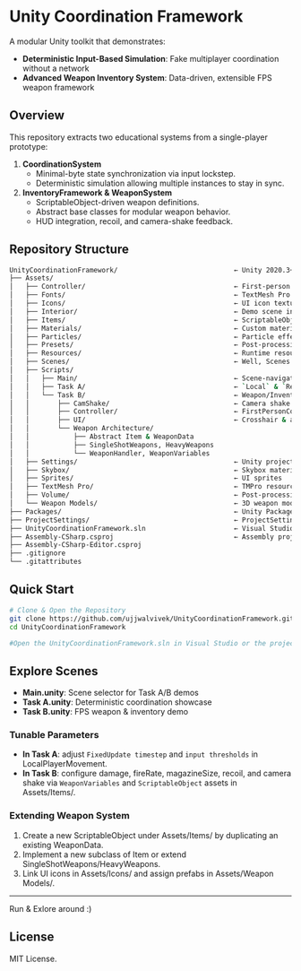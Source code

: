 # Unity Coordination Framework

A modular Unity toolkit that demonstrates:
- **Deterministic Input-Based Simulation**: Fake multiplayer coordination without a network  
- **Advanced Weapon Inventory System**: Data-driven, extensible FPS weapon framework  

## Overview

This repository extracts two educational systems from a single-player prototype:

1. **CoordinationSystem**  
   - Minimal-byte state synchronization via input lockstep. 
   - Deterministic simulation allowing multiple instances to stay in sync.
2. **InventoryFramework & WeaponSystem**  
   - ScriptableObject-driven weapon definitions.  
   - Abstract base classes for modular weapon behavior.  
   - HUD integration, recoil, and camera-shake feedback.  

## Repository Structure

```bash
UnityCoordinationFramework/                             ← Unity 2020.3+ project root
├── Assets/                                             
│   ├── Controller/                                     ← First-person controller assets
│   ├── Fonts/                                          ← TextMesh Pro fonts
│   ├── Icons/                                          ← UI icon textures
│   ├── Interior/                                       ← Demo scene interiors
│   ├── Items/                                          ← ScriptableObject assets for weapons
│   ├── Materials/                                      ← Custom materials
│   ├── Particles/                                      ← Particle effects (muzzle flashes)
│   ├── Presets/                                        ← Post-processing presets
│   ├── Resources/                                      ← Runtime resource folder
│   ├── Scenes/                                         ← Well, Scenes
│   ├── Scripts/                                        
│   │   ├── Main/                                       ← Scene-navigation scripts (ReturnToMain, SwitchScene)
│   │   ├── Task A/                                     ← `Local` & `Remote` Player Coordination
│   │   └── Task B/                                     ← Weapon/Inventory:
│   │       ├── CamShake/                               ← Camera shake coroutines
│   │       ├── Controller/                             ← FirstPersonController logic (equip, recoil)
│   │       ├── UI/                                     ← Crosshair & ammo UI handlers
│   │       └── Weapon Architecture/  
│   │           ├── Abstract Item & WeaponData  
│   │           ├── SingleShotWeapons, HeavyWeapons  
│   │           └── WeaponHandler, WeaponVariables  
│   ├── Settings/                                       ← Unity project settings assets
│   ├── Skybox/                                         ← Skybox materials
│   ├── Sprites/                                        ← UI sprites
│   ├── TextMesh Pro/                                   ← TMPro resources
│   ├── Volume/                                         ← Post-processing volume profiles
│   └── Weapon Models/                                  ← 3D weapon models & prefabs
├── Packages/                                           ← Unity Package Manager manifest
├── ProjectSettings/                                    ← ProjectSettings folder
├── UnityCoordinationFramework.sln                      ← Visual Studio solution
├── Assembly-CSharp.csproj                              ← Assembly project
├── Assembly-CSharp-Editor.csproj
├── .gitignore
└── .gitattributes
```

## Quick Start

```bash
# Clone & Open the Repository
git clone https://github.com/ujjwalvivek/UnityCoordinationFramework.git
cd UnityCoordinationFramework

#Open the UnityCoordinationFramework.sln in Visual Studio or the project folder in Unity 2020.3 LTS or later.
```

## Explore Scenes

* **Main.unity**: Scene selector for Task A/B demos
* **Task A.unity**: Deterministic coordination showcase
* **Task B.unity**: FPS weapon & inventory demo

### Tunable Parameters

* **In Task A**: adjust `FixedUpdate timestep` and `input thresholds` in LocalPlayerMovement.
* **In Task B**: configure damage, fireRate, magazineSize, recoil, and camera shake via `WeaponVariables` and `ScriptableObject` assets in Assets/Items/.

### Extending Weapon System

1. Create a new ScriptableObject under Assets/Items/ by duplicating an existing WeaponData.
2. Implement a new subclass of Item or extend SingleShotWeapons/HeavyWeapons.
3. Link UI icons in Assets/Icons/ and assign prefabs in Assets/Weapon Models/.

---

Run & Exlore around :)

## License 

MIT License.